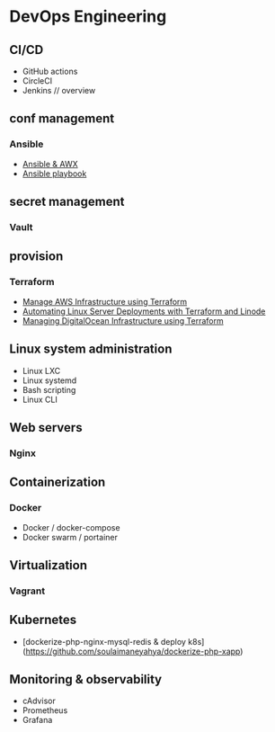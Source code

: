 # DevOps Engineering

## CI/CD

- GitHub actions
- CircleCI
- Jenkins // overview

## conf management

### Ansible

- [Ansible & AWX](https://engineering.multividas.com/posts/ansible-awx)
- [Ansible playbook](https://engineering.multividas.com/posts/ansible-playbook)

## secret management

### Vault

## provision

### Terraform

- [Manage AWS Infrastructure using Terraform](https://engineering.multividas.com/posts/manage-aws-infra-using-terraform)
- [Automating Linux Server Deployments with Terraform and Linode](https://engineering.multividas.com/posts/1733129909224)
- [Managing DigitalOcean Infrastructure using Terraform](https://engineering.multividas.com/posts/1733138598695)

## Linux system administration

- Linux LXC
- Linux systemd
- Bash scripting
- Linux CLI

## Web servers

### Nginx

## Containerization

### Docker

- Docker / docker-compose
- Docker swarm / portainer

## Virtualization

### Vagrant

## Kubernetes

- [dockerize-php-nginx-mysql-redis & deploy k8s] (https://github.com/soulaimaneyahya/dockerize-php-xapp) 

## Monitoring & observability

- cAdvisor
- Prometheus
- Grafana
